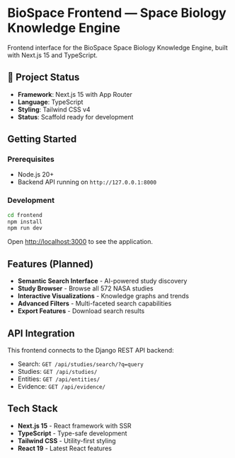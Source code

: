 # BioSpace Frontend — Space Biology Knowledge Engine

Frontend interface for the BioSpace Space Biology Knowledge Engine, built with Next.js 15 and TypeScript.

## 🚀 Project Status
- **Framework**: Next.js 15 with App Router
- **Language**: TypeScript
- **Styling**: Tailwind CSS v4
- **Status**: Scaffold ready for development

## Getting Started

### Prerequisites
- Node.js 20+
- Backend API running on `http://127.0.0.1:8000`

### Development
```bash
cd frontend
npm install
npm run dev
```

Open [http://localhost:3000](http://localhost:3000) to see the application.

## Features (Planned)
- **Semantic Search Interface** - AI-powered study discovery
- **Study Browser** - Browse all 572 NASA studies
- **Interactive Visualizations** - Knowledge graphs and trends
- **Advanced Filters** - Multi-faceted search capabilities
- **Export Features** - Download search results

## API Integration
This frontend connects to the Django REST API backend:
- Search: `GET /api/studies/search/?q=query`
- Studies: `GET /api/studies/`
- Entities: `GET /api/entities/`
- Evidence: `GET /api/evidence/`

## Tech Stack
- **Next.js 15** - React framework with SSR
- **TypeScript** - Type-safe development
- **Tailwind CSS** - Utility-first styling
- **React 19** - Latest React features
